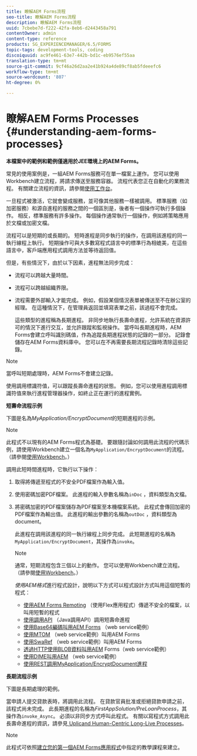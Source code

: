 ```yaml
---
title: 瞭解AEM Forms流程
seo-title: 瞭解AEM Forms流程
description: 瞭解AEM Forms流程
uuid: 7cbebe7d-f222-42fa-8eb6-d2443458a791
contentOwner: admin
content-type: reference
products: SG_EXPERIENCEMANAGER/6.5/FORMS
topic-tags: development-tools, coding
discoiquuid: ac9fe461-63e7-442b-bd1c-eb9576ef55aa
translation-type: tm+mt
source-git-commit: 9cf46a26d2aa2e41b924a4de89cf8ab5fdeeefc6
workflow-type: tm+mt
source-wordcount: '807'
ht-degree: 0%

---
```



# 瞭解AEM Forms Processes {#understanding-aem-forms-processes}

**本檔案中的範例和範例僅適用於JEE環境上的AEM Forms。**

常見的使用案例是，一組AEM Forms服務可在單一檔案上運作。 您可以使用Workbench建立流程，將請求傳送至服務容器。 流程代表您正在自動化的業務流程。 有關建立流程的資訊，請參閱[使用工作台](https://www.adobe.com/go/learn_aemforms_workbench_63)。

一旦程式被激活，它就會變成服務，並可像其他服務一樣被調用。 標準服務（如加密服務）和源自進程的服務之間的一個區別是，後者有一個操作可執行多個操作。 相反，標準服務有許多操作。 每個操作通常執行一個操作，例如將策略應用於文檔或加密文檔。

流程可以是短期的或長期的。 短時進程是同步執行的操作，在調用該進程的同一執行線程上執行。 短期操作可與大多數寫程式語言中的標準行為相媲美，在這些語言中，客戶端應用程式調用方法並等待返回值。

但是，有些情況下，由於以下因素，進程無法同步完成：

* 流程可以跨越大量時間。
* 流程可以跨越組織界限。
* 流程需要外部輸入才能完成。 例如，假設某個情況表單被傳送至不在辦公室的經理。 在這種情況下，在管理員返回並填寫表單之前，該過程不會完成。

   這些類型的進程稱為長期進程。 非同步地執行長壽命進程，允許系統在資源許可的情況下進行交互，並允許跟蹤和監視操作。 當呼叫長期進程時，AEM Forms會建立呼叫識別碼值，作為追蹤長期進程狀態的記錄的一部分。 記錄會儲存在AEM Forms資料庫中。 您可以在不再需要長期流程記錄時清除這些記錄。

>[!NOTE]
>
>當呼叫短期處理時，AEM Forms不會建立記錄。

使用調用標識符值，可以跟蹤長壽命進程的狀態。 例如，您可以使用進程調用標識符值來執行進程管理器操作，如終止正在運行的進程實例。

**短壽命流程示例**

下圖是名為&#x200B;*MyApplication/EncryptDocument*&#x200B;的短期進程的示例。

>[!NOTE]
>
>此程式不以現有的AEM Forms程式為基礎。 要跟隨討論如何調用此流程的代碼示例，請使用Workbench建立一個名為`MyApplication/EncryptDocument`的流程。 （請參閱[使用Workbench](https://www.adobe.com/go/learn_aemforms_workbench_63)。）

調用此短時間進程時，它執行以下操作：

1. 取得將傳遞至程式的不安全PDF檔案作為輸入值。
1. 使用密碼加密PDF檔案。 此進程的輸入參數名稱為`inDoc` ，資料類型為文檔。
1. 將密碼加密的PDF檔案儲存為PDF檔案至本機檔案系統。 此程式會傳回加密的PDF檔案作為輸出值。 此進程的輸出參數的名稱為`outDoc` ，資料類型為document。

   此進程在調用該進程的同一執行線程上同步完成。 此短期進程的名稱為`MyApplication/EncryptDocument`，其操作為`invoke`。

   >[!NOTE]
   >
   >通常，短期流程包含三個以上的動作。 您可以使用Workbench建立流程。 （請參閱[使用Workbench](https://www.adobe.com/go/learn_aemforms_workbench_63)。）

   *使用AEM格式*&#x200B;進行程式設計，說明以下方式可以程式設計方式叫用這個短暫的程式：

   * [使用AEM Forms Remoting](/help/forms/developing/invoking-aem-forms-using-remoting.md#invoking-a-short-lived-process-by-passing-an-unsecure-document-using-remoting) （使用Flex應用程式）傳遞不安全的檔案，以叫用短暫的程式
   * [使用調用API](/help/forms/developing/invoking-aem-forms-using-java.md#invoking-a-short-lived-process-using-the-invocation-api) （Java調用API）調用短壽命進程
   * [使用Base64編碼叫用AEM Forms](/help/forms/developing/invoking-aem-forms-using-web.md#invoking-aem-forms-using-base64-encoding) （web service範例）
   * [使用MTOM](/help/forms/developing/invoking-aem-forms-using-web.md#invoking-aem-forms-using-mtom) （web service範例）叫用AEM Forms
   * [使用SwaRef](/help/forms/developing/invoking-aem-forms-using-web.md#invoking-aem-forms-using-swaref) （web service範例）叫用AEM Forms
   * [透過HTTP使用BLOB資料叫用AEM](/help/forms/developing/invoking-aem-forms-using-web.md#invoking-aem-forms-using-blob-data-over-http)  Forms（web service範例）
   * [使用DIME叫用AEM](/help/forms/developing/invoking-aem-forms-using-web.md#invoking-aem-forms-using-dime) （web service範例）
   * [使用REST調用MyApplication/EncryptDocument進程](/help/forms/developing/invoking-aem-forms-using-rest.md)

**長期流程示例**

下圖是長期處理的範例。

當申請人提交貸款表時，將調用此流程。 在貸款官員批准或拒絕貸款申請之前，該程式尚未完成。 此長期進程的名稱為&#x200B;*FirstAppSolution/PreLoanProcess*，其操作為`invoke_Async`。 必須以非同步方式呼叫此程式。 有關以寫程式方式調用此長壽命進程的資訊，請參見[ Uplicand Human-Centric Long-Live Processes](/help/forms/developing/invoking-human-centric-long-lived.md#invoking-human-centric-long-lived-processes)。

>[!NOTE]
>
>此程式可依照[建立您的第一個AEM Forms應用程式](https://www.adobe.com/go/learn_aemforms_firstapp_ds_63)中指定的教學課程來建立。